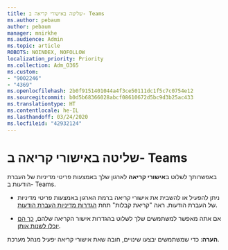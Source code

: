 ```yaml
---
title: שליטה באישורי קריאה ב- Teams
ms.author: pebaum
author: pebaum
manager: mnirkhe
ms.audience: Admin
ms.topic: article
ROBOTS: NOINDEX, NOFOLLOW
localization_priority: Priority
ms.collection: Adm_O365
ms.custom:
- "9002246"
- "4369"
ms.openlocfilehash: 2b0f9151401044a4f3ce50111dc1f5c7c0754e12
ms.sourcegitcommit: b0d5b68366028abcf08610672d5bc9d3b25ac433
ms.translationtype: HT
ms.contentlocale: he-IL
ms.lasthandoff: 03/24/2020
ms.locfileid: "42932124"
---
```

# <a name="controlling-read-receipts-in-teams"></a>שליטה באישורי קריאה ב- Teams

באפשרותך לשלוט ב**אישורי קריאה** לארגון שלך באמצעות פריטי מדיניות של העברת הודעות ב- Teams.

- ניתן להפעיל או להשבית את אישורי קריאה ברמת הארגון באמצעות פריטי מדיניות של העברת הודעות. ראה "קריאת קבלות" תחת [הגדרות מדיניות העברת הודעות](https://docs.microsoft.com/microsoftteams/messaging-policies-in-teams#messaging-policy-settings).

- אם אתה מאפשר למשתמשים שלך לשלוט בהגדרות אישור הקריאה שלהם, [כך הם יוכלו לשנות אותן](https://docs.microsoft.com/microsoftteams/messaging-policies-in-teams#messaging-policy-settings). 

**הערה**: כדי שמשתמשים יבצעו שינויים, חובה שאת אישורי קריאה יפעיל מנהל מערכת.
